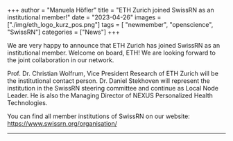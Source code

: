 +++
author = "Manuela Höfler"
title = "ETH Zurich joined SwissRN as an institutional member!"
date = "2023-04-26"
images  = ["./img/eth_logo_kurz_pos.png"]
tags = [ "newmember", "openscience", "SwissRN"]
categories = ["News"]
+++


We are very happy to announce that ETH Zurich has joined SwissRN as an institutional member. Welcome on board, ETH! We are looking forward to the joint collaboration in our network. 
<br>

Prof. Dr. Christian Wolfrum, Vice President Research of ETH Zurich will be the institutional contact person. Dr. Daniel Stekhoven will represent the institution in the SwissRN steering committee and continue as Local Node Leader. He is also the Managing Director of NEXUS Personalized Health Technologies. 
<br>

You can find all member institutions of SwissRN on our website: https://www.swissrn.org/organisation/  



---
